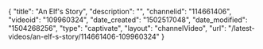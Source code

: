 {
    "title": "An Elf's Story",
    "description": "",
    "channelid": "114661406",
    "videoid": "109960324",
    "date_created": "1502517048",
    "date_modified": "1504268256",
    "type": "captivate",
    "layout": "channelVideo",
    "url": "\/latest-videos\/an-elf-s-story\/114661406-109960324"
}